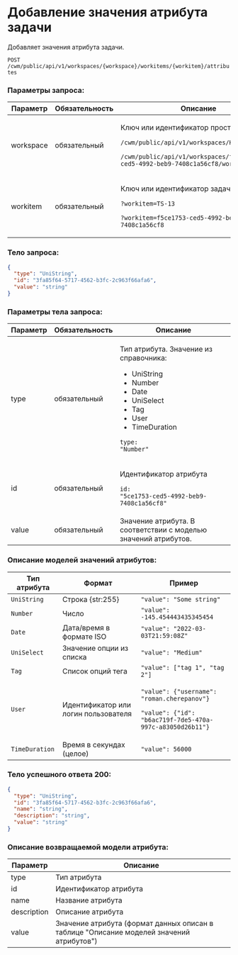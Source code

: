 # Добавление значения атрибута задачи

Добавляет значения атрибута задачи.

`POST /cwm/public/api/v1/workspaces/{workspace}/workitems/{workitem}/attributes`

### Параметры запроса:

| Параметр  | Обязательность | Описание                                                                                                                                                                                                  |
| --------- | -------------- | --------------------------------------------------------------------------------------------------------------------------------------------------------------------------------------------------------- |
| workspace | обязательный   | <p>Ключ или идентификатор пространства</p><p><code>/cwm/public/api/v1/workspaces/KEY/workitems</code></p><p><code>/cwm/public/api/v1/workspaces/f5ce1753-ced5-4992-beb9-7408c1a56cf8/workitems</code></p> |
| workitem  | обязательный   | <p>Ключ или идентификатор задачи</p><p><code>?workitem=TS-13</code></p><p><code>?workitem=f5ce1753-ced5-4992-beb9-7408c1a56cf8</code></p>                                                                 |

### Тело запроса:

```json
{
  "type": "UniString",
  "id": "3fa85f64-5717-4562-b3fc-2c963f66afa6",
  "value": "string"
}
```

### Параметры тела запроса:

| Параметр | Обязательность | Описание                                                                                                                                                                                               |
| -------- | -------------- | ------------------------------------------------------------------------------------------------------------------------------------------------------------------------------------------------------ |
| type     | обязательный   | <p>Тип атрибута. Значение из справочника:</p><ul><li>UniString</li><li>Number</li><li>Date</li><li>UniSelect</li><li>Tag</li><li>User</li><li>TimeDuration</li></ul><p><code>type: "Number"</code></p> |
| id       | обязательный   | <p>Идентификатор атрибута</p><p><code>id: "5ce1753-ced5-4992-beb9-7408c1a56cf8"</code></p>                                                                                                             |
| value    | обязательный   | Значение атрибута. В соответствии с моделью значений атрибутов.                                                                                                                                        |

### Описание моделей значений атрибутов:

| Тип атрибута   | Формат                               | Пример                                                                                                                                   |
| -------------- | ------------------------------------ | ---------------------------------------------------------------------------------------------------------------------------------------- |
| `UniString`    | Строка {str:255}                     | `"value": "Some string"`                                                                                                                 |
| `Number`       | Число                                | `"value": -145.454443435345454`                                                                                                          |
| `Date`         | Дата/время в формате ISO             | `"value": "2022-03-03T21:59:08Z"`                                                                                                        |
| `UniSelect`    | Значение опции из списка             | `"value": "Medium"`                                                                                                                      |
| `Tag`          | Список опций тега                    | `"value": ["tag 1", "tag 2"]`                                                                                                            |
| `User`         | Идентификатор или логин пользователя | <p><code>"value": {"username": "roman.cherepanov"}</code></p><p><code>"value": {"id": "b6ac719f-7de5-470a-997c-a83050d26b11"}</code></p> |
| `TimeDuration` | Время в секундах (целое)             | `"value": 56000`                                                                                                                         |

### Тело успешного ответа 200:

```json
{
  "type": "UniString",
  "id": "3fa85f64-5717-4562-b3fc-2c963f66afa6",
  "name": "string",
  "description": "string",
  "value": "string"
} 
```

### Описание возвращаемой модели атрибута:

| Параметр    | Описание                                                                                 |
| ----------- | ---------------------------------------------------------------------------------------- |
| type        | Тип атрибута                                                                             |
| id          | Идентификатор атрибута                                                                   |
| name        | Название атрибута                                                                        |
| description | Описание атрибута                                                                        |
| value       | Значение атрибута (формат данных описан в таблице "Описание моделей значений атрибутов") |
